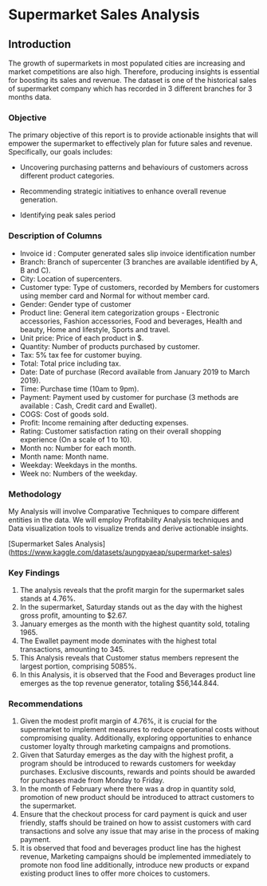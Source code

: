 # Supermarket Sales Analysis
## Introduction
The growth of supermarkets in most populated cities are increasing and market competitions are also high. Therefore, producing insights is essential for boosting its sales and revenue. The dataset is one of the historical sales of supermarket company which has recorded in 3 different branches for 3 months data.
### Objective
The primary objective of this report is to provide actionable insights that will empower the supermarket to effectively plan for future sales and revenue. Specifically, our goals includes:

- Uncovering purchasing patterns and behaviours of customers across different product categories.

- Recommending strategic initiatives to enhance overall revenue generation.

- Identifying peak sales period

### Description of Columns
- 	Invoice id : Computer generated sales slip invoice identification number
- Branch: Branch of supercenter (3 branches are available identified by A, B and C).
- City: Location of supercenters.
- Customer type: Type of customers, recorded by Members for customers using member card and Normal for without member card.
- Gender: Gender type of customer
- Product line: General item categorization groups - Electronic accessories, Fashion accessories, Food and beverages, Health and beauty, Home and lifestyle, Sports and travel.
- Unit price: Price of each product in $.
- Quantity: Number of products purchased by customer.
- Tax: 5% tax fee for customer buying.
- Total: Total price including tax.
- Date: Date of purchase (Record available from January 2019 to March 2019).
- Time: Purchase time (10am to 9pm).
- Payment: Payment used by customer for purchase (3 methods are available : Cash, Credit card and Ewallet).
- COGS: Cost of goods sold.
- Profit: Income remaining after deducting expenses.
- Rating: Customer satisfaction rating on their overall shopping experience (On a scale of 1 to 10).
- Month no: Number for each month.
- Month name: Month name.
- Weekday: Weekdays in the months.
- Week no: Numbers of the weekday.

### Methodology
My Analysis will involve Comparative Techniques to compare different entities in the data. We will employ
Profitability Analysis techniques and Data visualization tools to visualize trends and derive actionable insights.


[Supermarket Sales Analysis] (https://www.kaggle.com/datasets/aungpyaeap/supermarket-sales)


### Key Findings 
1.	The analysis reveals that the profit margin for the supermarket sales stands at 4.76%.
2.	In the supermarket, Saturday stands out as the day with the highest gross profit, amounting to $2.67.
3.	January emerges as the month with the highest quantity sold, totaling 1965.
4.	The Ewallet payment mode dominates with the highest total transactions, amounting to 345.
5.	This Analysis reveals that Customer status members represent the largest portion, comprising 5085%.
6.	In this Analysis, it is observed that the Food and Beverages product line emerges as the top revenue generator, totaling $56,144.844.

### Recommendations
1.	Given the modest profit margin of 4.76%, it is crucial for the supermarket to implement measures to reduce operational costs without compromising quality. Additionally, exploring opportunities to enhance customer loyalty through marketing campaigns and promotions.
2.	Given that Saturday emerges as the day with the highest profit, a program should be introduced to rewards customers for weekday purchases. Exclusive discounts, rewards and points should be awarded for purchases made from Monday to Friday.
3.	In the month of February where there was a drop in quantity sold, promotion of new product should be introduced to attract customers to the supermarket.
4.	Ensure that the checkout process for card payment is quick and user friendly, staffs should be trained on how to assist customers with card transactions and solve any issue that may arise in the process of making payment.
5.	It is observed that food and beverages product line has the highest revenue, Marketing campaigns should be implemented immediately to promote non food line additionally, introduce new products or expand existing product lines to offer more choices to customers.
